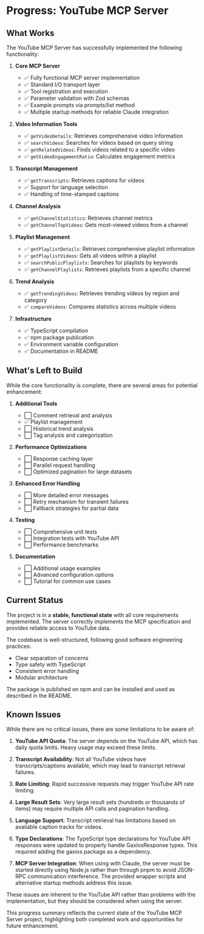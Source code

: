 # Progress: YouTube MCP Server

## What Works

The YouTube MCP Server has successfully implemented the following functionality:

1. **Core MCP Server**
   - ✅ Fully functional MCP server implementation
   - ✅ Standard I/O transport layer
   - ✅ Tool registration and execution
   - ✅ Parameter validation with Zod schemas
   - ✅ Example prompts via prompts/list method
   - ✅ Multiple startup methods for reliable Claude integration

2. **Video Information Tools**
   - ✅ `getVideoDetails`: Retrieves comprehensive video information
   - ✅ `searchVideos`: Searches for videos based on query string
   - ✅ `getRelatedVideos`: Finds videos related to a specific video
   - ✅ `getVideoEngagementRatio`: Calculates engagement metrics

3. **Transcript Management**
   - ✅ `getTranscripts`: Retrieves captions for videos
   - ✅ Support for language selection
   - ✅ Handling of time-stamped captions

4. **Channel Analysis**
   - ✅ `getChannelStatistics`: Retrieves channel metrics
   - ✅ `getChannelTopVideos`: Gets most-viewed videos from a channel

5. **Playlist Management**
   - ✅ `getPlaylistDetails`: Retrieves comprehensive playlist information
   - ✅ `getPlaylistVideos`: Gets all videos within a playlist
   - ✅ `searchPublicPlaylists`: Searches for playlists by keywords
   - ✅ `getChannelPlaylists`: Retrieves playlists from a specific channel

6. **Trend Analysis**
   - ✅ `getTrendingVideos`: Retrieves trending videos by region and category
   - ✅ `compareVideos`: Compares statistics across multiple videos

6. **Infrastructure**
   - ✅ TypeScript compilation
   - ✅ npm package publication
   - ✅ Environment variable configuration
   - ✅ Documentation in README

## What's Left to Build

While the core functionality is complete, there are several areas for potential enhancement:

1. **Additional Tools**
   - ⬜ Comment retrieval and analysis
   - ✅ Playlist management
   - ⬜ Historical trend analysis
   - ⬜ Tag analysis and categorization

2. **Performance Optimizations**
   - ⬜ Response caching layer
   - ⬜ Parallel request handling
   - ⬜ Optimized pagination for large datasets

3. **Enhanced Error Handling**
   - ⬜ More detailed error messages
   - ⬜ Retry mechanism for transient failures
   - ⬜ Fallback strategies for partial data

4. **Testing**
   - ⬜ Comprehensive unit tests
   - ⬜ Integration tests with YouTube API
   - ⬜ Performance benchmarks

5. **Documentation**
   - ⬜ Additional usage examples
   - ⬜ Advanced configuration options
   - ⬜ Tutorial for common use cases

## Current Status

The project is in a **stable, functional state** with all core requirements implemented. The server correctly implements the MCP specification and provides reliable access to YouTube data.

The codebase is well-structured, following good software engineering practices:
- Clear separation of concerns
- Type safety with TypeScript
- Consistent error handling
- Modular architecture

The package is published on npm and can be installed and used as described in the README.

## Known Issues

While there are no critical issues, there are some limitations to be aware of:

1. **YouTube API Quota**: The server depends on the YouTube API, which has daily quota limits. Heavy usage may exceed these limits.

2. **Transcript Availability**: Not all YouTube videos have transcripts/captions available, which may lead to transcript retrieval failures.

3. **Rate Limiting**: Rapid successive requests may trigger YouTube API rate limiting.

4. **Large Result Sets**: Very large result sets (hundreds or thousands of items) may require multiple API calls and pagination handling.

5. **Language Support**: Transcript retrieval has limitations based on available caption tracks for videos.

6. **Type Declarations**: The TypeScript type declarations for YouTube API responses were updated to properly handle GaxiosResponse types. This required adding the gaxios package as a dependency.

7. **MCP Server Integration**: When using with Claude, the server must be started directly using Node.js rather than through pnpm to avoid JSON-RPC communication interference. The provided wrapper scripts and alternative startup methods address this issue.

These issues are inherent to the YouTube API rather than problems with the implementation, but they should be considered when using the server.

This progress summary reflects the current state of the YouTube MCP Server project, highlighting both completed work and opportunities for future enhancement.
